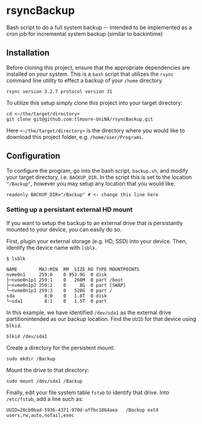 # rsyncBackup
Bash script to do a full system backup -- Intended to be implemented as a cron job for incremental system backup (similar to backintime)

## Installation
Before cloning this project, ensure that the appropriate dependencies are installed on your system. This is a `bash` script that utilizes the `rsync` command line utility to effect a backup of your `/home` directory.

`rsync version 3.2.7 protocol version 31`

To utilize this setup simply clone this project into your target directory:

```
cd <~/the/target/directory>
git clone git@github.com:tlmoore-UniNA/rsyncBackup.git
```

Here `<~/the/target/directory>` is the directory where you would like to download this project folder, e.g. `/home/user/Programs`.

## Configuration

To configure the program, go into the bash script, `backup.sh`, and modify your target directory, i.e. `BACKUP_DIR`. In the script this is set to the location `"/Backup"`, however you may setup any location that you would like.

```
readonly BACKUP_DIR="/Backup" # <- change this line here
```

### Setting up a persistant external HD mount

If you want to setup the backup to an external drive that is persistantly mounted to your device, you can easily do so.

First, plugin your external storage (e.g. HD, SSD) into your device. Then, identify the device name with `lsblk`.

```
$ lsblk

NAME        MAJ:MIN  RM  SIZE RO TYPE MOUNTPOINTS
nvme0n1     259:0    0 953.9G  0 disk
├─nvme0n1p1 259:1    0   260M  0 part /boot
├─nvme0n1p2 259:2    0     8G  0 part [SWAP]
└─nvme0n1p3 259:3    0   528G  0 part /
sda           8:0    0   1.8T  0 disk
└─sda1        8:1    0   1.5T  0 part
```

In this example, we have identified `/dev/sda1` as the external drive partitionintended as our backup location. Find the `UUID` for that device using `blkid`.

```
blkid /dev/sda1
```

Create a directory for the persistent mount:
```
sudo mkdir /Backup
```

Mount the drive to that directory:
```
sudo mount /dev/sda1 /Backup
```

Finally, edit your file system table `fstab` to identify that drive. Into `/etc/fstab`, add a line such as:

```
UUID=28cb0bad-5936-4371-970d-affbc1864aea   /Backup ext4    users,rw,auto,nofail,exec
```
